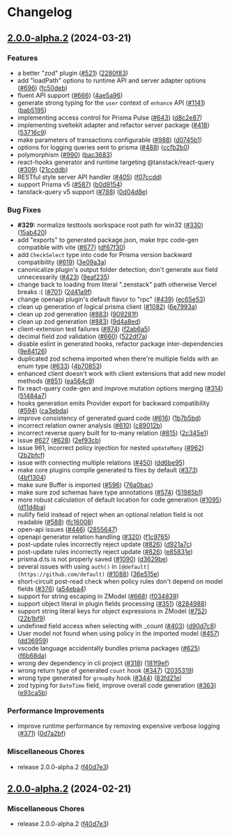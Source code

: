 # Changelog

## [2.0.0-alpha.2](https://github.com/Azzerty23/zenstack/compare/v2.0.0-alpha.2...v2.0.0-alpha.2) (2024-03-21)


### Features

* a better "zod" plugin ([#521](https://github.com/Azzerty23/zenstack/issues/521)) ([2280f83](https://github.com/Azzerty23/zenstack/commit/2280f83cd7f1f597fddfd6ab0c99417200124452))
* add "loadPath" options to runtime API and server adapter options ([#696](https://github.com/Azzerty23/zenstack/issues/696)) ([fc50deb](https://github.com/Azzerty23/zenstack/commit/fc50deb6e70acc78dcb66b17e564a6fc84475970))
* fluent API support ([#666](https://github.com/Azzerty23/zenstack/issues/666)) ([4ae5a96](https://github.com/Azzerty23/zenstack/commit/4ae5a96ee2976dedbdb0b207f48c082c48b3f9ce))
* generate strong typing for the `user` context of `enhance` API ([#1141](https://github.com/Azzerty23/zenstack/issues/1141)) ([bab5195](https://github.com/Azzerty23/zenstack/commit/bab51958246272a7ae171200797b525213c13d4d))
* implementing access control for Prisma Pulse ([#643](https://github.com/Azzerty23/zenstack/issues/643)) ([d8c2e87](https://github.com/Azzerty23/zenstack/commit/d8c2e8717e5fd3facb177443c8ef1baec89a81d5))
* implementing sveltekit adapter and refactor server package ([#418](https://github.com/Azzerty23/zenstack/issues/418)) ([53716c9](https://github.com/Azzerty23/zenstack/commit/53716c99c35d32767354729f372f2f15f1a478b2))
* make parameters of transactions configurable ([#988](https://github.com/Azzerty23/zenstack/issues/988)) ([d0745b1](https://github.com/Azzerty23/zenstack/commit/d0745b149a5ce6abfef546de0b9243ddc4f6e765))
* options for logging queries sent to prisma ([#488](https://github.com/Azzerty23/zenstack/issues/488)) ([ccfb2b0](https://github.com/Azzerty23/zenstack/commit/ccfb2b088cf1ce14c78c1d1355db5cb4ebcdc957))
* polymorphism ([#990](https://github.com/Azzerty23/zenstack/issues/990)) ([bac3683](https://github.com/Azzerty23/zenstack/commit/bac368382b6c92585bc983861a56d141093b7896))
* react-hooks generator and runtime targeting @tanstack/react-query ([#309](https://github.com/Azzerty23/zenstack/issues/309)) ([21ccddb](https://github.com/Azzerty23/zenstack/commit/21ccddb9be437eabed35fbc62ae43c1e192d289e))
* RESTful style server API handler ([#405](https://github.com/Azzerty23/zenstack/issues/405)) ([f07ccdd](https://github.com/Azzerty23/zenstack/commit/f07ccdded01e232823e3955ab1ffc19b1c8f33a1))
* support Prisma v5 ([#587](https://github.com/Azzerty23/zenstack/issues/587)) ([b0d9154](https://github.com/Azzerty23/zenstack/commit/b0d9154270a89c6c93c7a8f1aada85c413d16d6f))
* tanstack-query v5 support ([#788](https://github.com/Azzerty23/zenstack/issues/788)) ([0d04d8e](https://github.com/Azzerty23/zenstack/commit/0d04d8e6dabd66ee06e98971cb4e1007c4ecd466))


### Bug Fixes

* **#329:** normalize testtools workspace root path for win32 ([#330](https://github.com/Azzerty23/zenstack/issues/330)) ([15ab420](https://github.com/Azzerty23/zenstack/commit/15ab42098d9bdac762b65c5b3f233cc45e358a67))
* add "exports" to generated package.json, make trpc code-gen compatible with vite ([#677](https://github.com/Azzerty23/zenstack/issues/677)) ([df67f30](https://github.com/Azzerty23/zenstack/commit/df67f301119db23e5048464de2f73bff1a2adffc))
* add `CheckSelect` type into code for Prisma version backward compatibility ([#619](https://github.com/Azzerty23/zenstack/issues/619)) ([3e09a3a](https://github.com/Azzerty23/zenstack/commit/3e09a3a6646ae0f6e393cc0f92991c9b5d0c4d29))
* canonicalize plugin's output folder detection; don't generate aux field unnecessarily ([#423](https://github.com/Azzerty23/zenstack/issues/423)) ([9eaf235](https://github.com/Azzerty23/zenstack/commit/9eaf2353e479a7c967af42a0cd6ed6b9afeded4a))
* change back to loading from literal ".zenstack" path otherwise Vercel breaks :( ([#701](https://github.com/Azzerty23/zenstack/issues/701)) ([2d41a9f](https://github.com/Azzerty23/zenstack/commit/2d41a9fcffab2fa228356a5cc45b4c2ecd62fd63))
* change openapi plugin's default flavor to "rpc" ([#439](https://github.com/Azzerty23/zenstack/issues/439)) ([ec65e53](https://github.com/Azzerty23/zenstack/commit/ec65e53f202e3e02ea98a9c88682c106dcbafc76))
* clean up generation of logical prisma client ([#1082](https://github.com/Azzerty23/zenstack/issues/1082)) ([6e7993a](https://github.com/Azzerty23/zenstack/commit/6e7993afa8dde03ae12c44f198bcca04724dbc92))
* clean up zod generation ([#883](https://github.com/Azzerty23/zenstack/issues/883)) ([909281f](https://github.com/Azzerty23/zenstack/commit/909281f8090734322c0cab09d0187b6b5e813c9a))
* clean up zod generation ([#883](https://github.com/Azzerty23/zenstack/issues/883)) ([9d4a8ed](https://github.com/Azzerty23/zenstack/commit/9d4a8ede7d42d1966fd5a12d64a5992092f4bc7d))
* client-extension test failures ([#874](https://github.com/Azzerty23/zenstack/issues/874)) ([f2ab6a5](https://github.com/Azzerty23/zenstack/commit/f2ab6a521195c4981fd89a5d4094e4130c5b336c))
* decimal field zod validation ([#660](https://github.com/Azzerty23/zenstack/issues/660)) ([522df7a](https://github.com/Azzerty23/zenstack/commit/522df7ac0d42aee1dbc29b42e8acfa431771bb3b))
* disable eslint in generated hooks, refactor package inter-dependencies ([9e84126](https://github.com/Azzerty23/zenstack/commit/9e8412645e06f0bf63f85c8bb61ad00384fdef99))
* duplicated zod schema imported when there're multiple fields with an enum type ([#633](https://github.com/Azzerty23/zenstack/issues/633)) ([4b70853](https://github.com/Azzerty23/zenstack/commit/4b70853868c8f456ed1fd3dd836f0f2e36ed3e11))
* enhanced client doesn't work with client extensions that add new model methods ([#851](https://github.com/Azzerty23/zenstack/issues/851)) ([ea564c9](https://github.com/Azzerty23/zenstack/commit/ea564c93e9ca2a888c0e53216633d66c733f6beb))
* fix react-query code-gen and improve mutation options merging ([#314](https://github.com/Azzerty23/zenstack/issues/314)) ([51484a7](https://github.com/Azzerty23/zenstack/commit/51484a76f90e5efd0a651bab9f6aa864baab95f2))
* hooks generation emits Provider export for backward compatibility ([#594](https://github.com/Azzerty23/zenstack/issues/594)) ([ca3ebda](https://github.com/Azzerty23/zenstack/commit/ca3ebdae4e213d3901bb5834fd9ebf1217da94a7))
* improve consistency of generated guard code ([#616](https://github.com/Azzerty23/zenstack/issues/616)) ([1b7b5bd](https://github.com/Azzerty23/zenstack/commit/1b7b5bda3f5106d31b7f5e70be27158fb8217600))
* incorrect relation owner analysis ([#610](https://github.com/Azzerty23/zenstack/issues/610)) ([c89012b](https://github.com/Azzerty23/zenstack/commit/c89012bcb8d32588cc7f5a1df19088292e571cec))
* incorrect reverse query built for to-many relation ([#815](https://github.com/Azzerty23/zenstack/issues/815)) ([2c345e1](https://github.com/Azzerty23/zenstack/commit/2c345e1d4fe7274b7a08c1178afccede1d694327))
* issue [#627](https://github.com/Azzerty23/zenstack/issues/627) ([#628](https://github.com/Azzerty23/zenstack/issues/628)) ([2ef93cb](https://github.com/Azzerty23/zenstack/commit/2ef93cb932e7aed6923cd3d7e69069d0c9ff161b))
* issue 961, incorrect policy injection for nested `updateMany` ([#962](https://github.com/Azzerty23/zenstack/issues/962)) ([2b2bfcf](https://github.com/Azzerty23/zenstack/commit/2b2bfcff965f9a70ff2764e6fbc7613b6f061685))
* issue with connecting multiple relations ([#450](https://github.com/Azzerty23/zenstack/issues/450)) ([dd6be95](https://github.com/Azzerty23/zenstack/commit/dd6be9509c46fd4dfff500a53070259410b6a61f))
* make core plugins compile generated ts files by default ([#373](https://github.com/Azzerty23/zenstack/issues/373)) ([4bf1304](https://github.com/Azzerty23/zenstack/commit/4bf1304c6518cc027b1a1f2d33fea70979d9d94b))
* make sure Buffer is imported ([#596](https://github.com/Azzerty23/zenstack/issues/596)) ([76a0bac](https://github.com/Azzerty23/zenstack/commit/76a0bac9c63707baf34a072e398b63156c1e0640))
* make sure zod schemas have type annotations ([#574](https://github.com/Azzerty23/zenstack/issues/574)) ([51985b1](https://github.com/Azzerty23/zenstack/commit/51985b1279dca8e82a7275330a7b6597f37d15a4))
* more robust calculation of default location for code generation ([#1095](https://github.com/Azzerty23/zenstack/issues/1095)) ([d11d4ba](https://github.com/Azzerty23/zenstack/commit/d11d4bade318d5a17d1a5e3860292352e25cc813))
* nullify field instead of reject when an optional relation field is not readable ([#588](https://github.com/Azzerty23/zenstack/issues/588)) ([fc16008](https://github.com/Azzerty23/zenstack/commit/fc16008ba20aba18f39948f3ff13ec3bc79729e3))
* open-api issues ([#446](https://github.com/Azzerty23/zenstack/issues/446)) ([2855647](https://github.com/Azzerty23/zenstack/commit/285564751094797da8484bf041a9d3a4eafafc9d))
* openapi generator relation handling ([#320](https://github.com/Azzerty23/zenstack/issues/320)) ([f1c9765](https://github.com/Azzerty23/zenstack/commit/f1c9765b778f8fb476c015a2f3bbe72dd94ef6b0))
* post-update rules incorrectly reject update ([#826](https://github.com/Azzerty23/zenstack/issues/826)) ([d921a7c](https://github.com/Azzerty23/zenstack/commit/d921a7ca6bef0341ccf5bc50e195156695129e7f))
* post-update rules incorrectly reject update ([#826](https://github.com/Azzerty23/zenstack/issues/826)) ([e85831e](https://github.com/Azzerty23/zenstack/commit/e85831e98d08a433febb5a8fecf8d539150ced08))
* prisma.d.ts is not properly saved ([#1090](https://github.com/Azzerty23/zenstack/issues/1090)) ([d3629be](https://github.com/Azzerty23/zenstack/commit/d3629bef459afc11c16461fb18621d2f77ac35cc))
* several issues with using `auth()` in `[@default](https://github.com/default)` ([#1088](https://github.com/Azzerty23/zenstack/issues/1088)) ([36e515e](https://github.com/Azzerty23/zenstack/commit/36e515e485c580657b9edbfc52014f3542abfb96))
* short-circuit post-read check when policy rules don't depend on model fields ([#376](https://github.com/Azzerty23/zenstack/issues/376)) ([a54eba4](https://github.com/Azzerty23/zenstack/commit/a54eba45f64382ed070e5aeabe0c8dc263bebc0d))
* support for string escaping in ZModel ([#668](https://github.com/Azzerty23/zenstack/issues/668)) ([f034839](https://github.com/Azzerty23/zenstack/commit/f034839867fa438da866bd87548b4a18246dee21))
* support object literal in plugin fields processing ([#351](https://github.com/Azzerty23/zenstack/issues/351)) ([8284988](https://github.com/Azzerty23/zenstack/commit/8284988cf12c3c4f3983c36c3658201db5509b2c))
* support string literal keys for object expressions in ZModel ([#752](https://github.com/Azzerty23/zenstack/issues/752)) ([22b1bf9](https://github.com/Azzerty23/zenstack/commit/22b1bf9ddd4062000f2cd7d183e004dd3d5917c6))
* undefined field access when selecting with _count ([#403](https://github.com/Azzerty23/zenstack/issues/403)) ([d90d7c8](https://github.com/Azzerty23/zenstack/commit/d90d7c83e95d33c85e9c3b4b650e014ee76136c3))
* User model not found when using policy in the imported model ([#457](https://github.com/Azzerty23/zenstack/issues/457)) ([dd36959](https://github.com/Azzerty23/zenstack/commit/dd36959140eaccc56036575255a274633d5416ab))
* vscode language accidentally bundles prisma packages  ([#625](https://github.com/Azzerty23/zenstack/issues/625)) ([f6b68da](https://github.com/Azzerty23/zenstack/commit/f6b68dabc9e089230bc6d8f8e802e8fbc43a8a69))
* wrong dev dependency in cli project ([#318](https://github.com/Azzerty23/zenstack/issues/318)) ([181f9ef](https://github.com/Azzerty23/zenstack/commit/181f9ef17899d11d23369f1d485c2d964e2d4561))
* wrong return type of generated `count` hook ([#347](https://github.com/Azzerty23/zenstack/issues/347)) ([2035319](https://github.com/Azzerty23/zenstack/commit/2035319a030369dc0c847eaac248f2d9acdc7c7b))
* wrong type generated for `groupBy` hook ([#344](https://github.com/Azzerty23/zenstack/issues/344)) ([83fd21e](https://github.com/Azzerty23/zenstack/commit/83fd21e5b2c55ca182386be61151386f0400bdd0))
* zod typing for `DateTime` field, improve overall code generation ([#363](https://github.com/Azzerty23/zenstack/issues/363)) ([e93ca5b](https://github.com/Azzerty23/zenstack/commit/e93ca5bf10c6afdfd723961d3c91c2cd512eb8c8))


### Performance Improvements

* improve runtime performance by removing expensive verbose logging ([#371](https://github.com/Azzerty23/zenstack/issues/371)) ([0d7a2bf](https://github.com/Azzerty23/zenstack/commit/0d7a2bf417c6ea5cc5c6c3568593a0fbe7d7903e))


### Miscellaneous Chores

* release 2.0.0-alpha.2 ([f40d7e3](https://github.com/Azzerty23/zenstack/commit/f40d7e3718d4210137a2e131d28b5491d065b914))

## [2.0.0-alpha.2](https://github.com/zenstackhq/zenstack/compare/v2.0.0-alpha.1...v2.0.0-alpha.2) (2024-02-21)


### Miscellaneous Chores

* release 2.0.0-alpha.2 ([f40d7e3](https://github.com/zenstackhq/zenstack/commit/f40d7e3718d4210137a2e131d28b5491d065b914))
